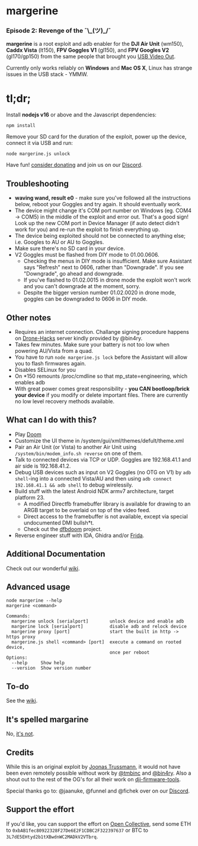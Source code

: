 # margerine
### Episode 2: Revenge of the ¯\\\_(ツ)_/¯

**margerine** is a root exploit and adb enabler for the **DJI Air Unit** (wm150), **Caddx Vista** (lt150), **FPV Goggles V1** (gl150), and **FPV Googles V2** (gl170/gp150) from the same people that brought you [USB Video Out](https://github.com/fpv-wtf/voc-poc).

Currently only works reliably on **Windows** and **Mac OS X**, Linux has strange issues in the USB stack - YMMW.

# tl;dr;
Install **nodejs v16** or above and the Javascript dependencies:

    npm install

Remove your SD card for the duration of the exploit, power up the device, connect it via USB and run:

    node margerine.js unlock

Have fun! [consider donating](https://github.com/fpv-wtf/margerine#support-the-effort) and join us on our [Discord](https://discord.gg/3rpnBBJKtU).

## Troubleshooting
 - **waving wand, result e0** - make sure you've followed all the instructions below, reboot your Goggles and try again. It should eventually work.
 - The device might change it's COM port number on Windows (eg. COM4 -> COM5) in the middle of the exploit and error out. That's a good sign! Look up the new COM port in Device Manager (if auto detect didn't work for you) and re-run the exploit to finish everything up.
 - The device being exploited should not be connected to anything else; i.e. Googles to AU or AU to Goggles.
 - Make sure there's no SD card in your device.
 - V2 Goggles must be flashed from DIY mode to 01.00.0606.
    - Checking the menus in DIY mode is insufficient. Make sure Assistant says "Refresh" next to 0606, rather than "Downgrade". If you see "Downgrade", go ahead and downgrade.
    - If you've flashed to 01.02.0015 in drone mode the exploit won't work and you can't downgrade at the moment, sorry.
    - Despite the bigger version number 01.02.0020 in drone mode, goggles can be downgraded to 0606 in DIY mode.


## Other notes
 - Requires an internet connection. Challange signing procedure happens on [Drone-Hacks](https://drone-hacks.com/) server kindly provided by @bin4ry.
 - Takes few minutes. Make sure your battery is not too low when powering AU/Vista from a quad.
 - You have to run `node margerine.js lock` before the Assistant will allow you to flash firmwares again.
 - Disables SELinux for you
 - On *150 remounts /proc/cmdline so that mp_state=engineering, which enables adb
 - With great power comes great responsibility - **you CAN bootloop/brick your device** if you modify or delete important files. There are currently no low level recovery methods available. 

## What can I do with this?

 - Play [Doom](https://github.com/fpv-wtf/dfbdoom)
 - Customize the UI theme in /system/gui/xml/themes/defult/theme.xml
 - Pair an Air Unit (or Vista) to another Air Unit using `/system/bin/modem_info.sh reverse` on one of them.
 - Talk to connected devices via TCP or UDP. Goggles are 192.168.41.1 and air side is 192.168.41.2.
 - Debug USB devices such as input on V2 Goggles (no OTG on V1) by `adb shell`-ing into a connected Vista/AU and then using `adb connect 192.168.41.1 && adb shell` to debug wirelessily.
 - Build stuff with the latest Android NDK armv7 architecture, target platform 23. 
    - A modified Directfb framebuffer library is available for drawing to an ARGB target to be overlaid on top of the video feed.
    - Direct access to the framebuffer is not available, except via special undocumented DMI bullsh*t. 
    - Check out the [dfbdoom](https://github.com/fpv-wtf/dfbdoom/tree/main/jni) project. 
 - Reverse engineer stuff with IDA, Ghidra and/or [Frida](https://github.com/fpv-wtf/frida-core).

## Additional Documentation

Check out our wonderful [wiki](https://github.com/fpv-wtf/margerine/wiki).

## Advanced usage

    node margerine --help
    margerine <command>
    
    Commands:
      margerine unlock [serialport]        unlock device and enable adb
      margerine lock [serialport]          disable adb and relock device
      margerine proxy [port]               start the built in http -> https proxy
      margerine.js shell <command> [port]  execute a command on rooted device,
                                           once per reboot
    Options:
      --help     Show help                                               
      --version  Show version number                                       

## To-do

See the [wiki](https://github.com/fpv-wtf/margerine/wiki/Possible-Features).

## It's spelled margarine

No, [it's not](https://www.youtube.com/watch?v=2z_gi6AniEo).

## Credits
While this is an original exploit by [Joonas Trussmann](https://fpv.wtf/#/about), it would not have been even remotely possible without work by [@tmbinc](https://twitter.com/tmbinc) and [@bin4ry](https://drone-hacks.com/). Also a shout out to the rest of the OG's for all their work on [dji-firmware-tools](https://github.com/o-gs/dji-firmware-tools).

Special thanks go to: @jaanuke, @funnel and @fichek over on our [Discord](https://discord.gg/3rpnBBJKtU).

## Support the effort

If you'd like, you can support the effort on [Open Collective](https://opencollective.com/fpv-wtf/donate?amount=10), send some ETH to `0xbAB1fec80922328F27De6E2F1CDBC2F322397637` or BTC to `3L7dE5EHtyd2b1tXBwdnWC2MADkV2VTbrq`.